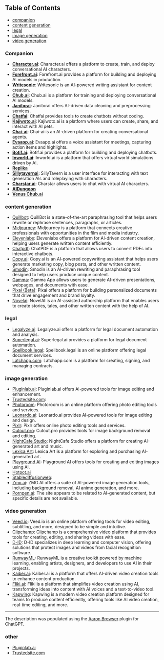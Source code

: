 ## Table of Contents

- [companion](#companion)
- [content generation](content-generation)
- [legal](#legal)
- [image generation](image-generation)
- [video generation](video-generation)


### Companion

- **[Character.ai](https://beta.character.ai/)**: Character.ai offers a platform to create, train, and deploy conversational AI characters.
- **[Forefront.ai](https://www.forefront.ai/)**: Forefront.ai provides a platform for building and deploying AI models in production.
- **[Writesonic](https://writesonic.com/)**: Writesonic is an AI-powered writing assistant for content creation.
- **[Chub.ai](https://www.chub.ai/)**: Chub.ai is a platform for training and deploying conversational AI models.
- **[Janitorai](https://www.janitorai.com/)**: Janitorai offers AI-driven data cleaning and preprocessing services.
- **[Chatfai](https://chatfai.com/)**: Chatfai provides tools to create chatbots without coding.
- **[Kajiwoto.ai](https://kajiwoto.ai/)**: Kajiwoto.ai is a platform where users can create, share, and interact with AI pets.
- **[Chai-ai](https://www.chai-ai.com/)**: Chai-ai is an AI-driven platform for creating conversational agents.
- **[Evaapp.ai](https://www.evaapp.ai/)**: Evaapp.ai offers a voice assistant for meetings, capturing action items and highlights.
- **[Botif.ai](https://botif.ai/)**: Botif.ai provides a platform for building and deploying chatbots.
- **[Inworld.ai](https://www.inworld.ai/)**: Inworld.ai is a platform that offers virtual world simulations driven by AI.
- **[Replika](https://replika.com/)**
- **[Sillytavernai](https://sillytavernai.com/)**: SillyTavern is a user interface for interacting with text generation AIs and roleplaying with characters.
- **[Charstar.ai](https://charstar.ai/)**: Charstar allows users to chat with virtual AI characters.
- **[AIDungeon](https://aidungeon.io/)**
- **[Venus Chub.ai](https://venus.chub.ai/)**

### content generation

* [Quillbot](https://quillbot.com/): QuillBot is a state-of-the-art paraphrasing tool that helps users rewrite or rephrase sentences, paragraphs, or articles.
* [Midjourney](https://www.midjourney.com/): Midjourney is a platform that connects creative professionals with opportunities in the film and media industry.
* [Elevenlabs](https://elevenlabs.io/): Elevenlabs offers a platform for AI-driven content creation, helping users generate written content efficiently.
* [Chatpdf](https://www.chatpdf.com/): ChatPDF is a platform that allows users to convert PDFs into interactive chatbots.
* [Copy.ai](https://www.copy.ai/): Copy.ai is an AI-powered copywriting assistant that helps users generate marketing copy, blog posts, and other written content.
* [Smodin](https://smodin.io/): Smodin is an AI-driven rewriting and paraphrasing tool designed to help users produce unique content.
* [Gamma](https://gamma.app/): Gamma App allows users to generate AI-driven presentations, webpages, and documents with ease.
* [Pixai (Beta)](https://www.pixai.com/beta/): Pixai offers a platform for building personalized documents that drive engagement and brand loyalty.
* [Novelai](https://novelai.net/): NovelAI is an AI-assisted authorship platform that enables users to create stories, tales, and other written content with the help of AI.

### legal

* [Legalyze.ai](https://www.legalyze.ai): Legalyze.ai offers a platform for legal document automation and analysis.
* [Superlegal.ai](https://www.superlegal.ai/): Superlegal.ai provides a platform for legal document automation.
* [Spellbook.legal](https://www.spellbook.legal/): Spellbook.legal is an online platform offering legal document services.
* [Latchapp.com](https://www.latchapp.com): Latchapp.com is a platform for creating, signing, and managing contracts.

### image generation

* [Pluginlab.ai](https://www.pluginlab.ai/): Pluginlab.ai offers AI-powered tools for image editing and enhancement.
* [Trustedsite.com](https://www.trustedsite.com/verify?host=copilot.us): 
* [Photoroom](https://www.photoroom.com/): Photoroom is an online platform offering photo editing tools and services.
* [Leonardo.ai](https://leonardo.ai/): Leonardo.ai provides AI-powered tools for image editing and design.
* [Pixlr](https://pixlr.com/): Pixlr offers online photo editing tools and services.
* [Cutout.pro](https://www.cutout.pro/): Cutout.pro provides tools for image background removal and editing.
* [NightCafe Studio](https://creator.nightcafe.studio/): NightCafe Studio offers a platform for creating AI-generated art and music.
* [Lexica Art](https://lexica.art/): Lexica Art is a platform for exploring and purchasing AI-generated art.
* [Playground AI](https://playgroundai.com/): Playground AI offers tools for creating and editing images using AI.
* [Hotpot.ai](https://hotpot.ai/)
* [Stablediffusionweb](https://stablediffusionweb.com/): 
* [Zmo.ai](https://www.zmo.ai/): ZMO.AI offers a suite of AI-powered image generation tools, including background removal, AI anime generation, and more.
* [Pornpen.ai](https://pornpen.ai/): The site appears to be related to AI-generated content, but specific details are not available.


### video generation

* [Veed.io](https://www.veed.io/): Veed.io is an online platform offering tools for video editing, subtitling, and more, designed to be simple and intuitive.
* [Clipchamp](https://clipchamp.com/): Clipchamp is a comprehensive video platform that provides tools for creating, editing, and sharing videos with ease.
* [D-ID](https://www.d-id.com/): D-ID specializes in deep learning and computer vision, offering solutions that protect images and videos from facial recognition software.
* [RunwayML](https://runwayml.com/): RunwayML is a creative toolkit powered by machine learning, enabling artists, designers, and developers to use AI in their projects.
* [Kaiber.ai](https://kaiber.ai/): Kaiber.ai is a platform that offers AI-driven video creation tools to enhance content production.
* [Fliki.ai](https://fliki.ai/): Fliki is a platform that simplifies video creation using AI, transforming ideas into content with AI voices and a text-to-video tool.
* [Kapwing](https://www.kapwing.com/): Kapwing is a modern video creation platform designed for teams to produce content efficiently, offering tools like AI video creation, real-time editing, and more.

---
The description was populated using the [Aaron Browser](https://aaron-web-browser.aaronplugins.com/) plugin for ChatGPT.
  

### other
* [Pluginlab.ai](https://www.pluginlab.ai/)
* [Trustedsite.com](https://www.trustedsite.com/verify?host=copilot.us)
